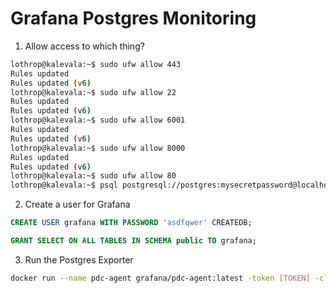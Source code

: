 Grafana Postgres Monitoring
===========================

1) Allow access to which thing?

```bash
lothrop@kalevala:~$ sudo ufw allow 443
Rules updated
Rules updated (v6)
lothrop@kalevala:~$ sudo ufw allow 22
Rules updated
Rules updated (v6)
lothrop@kalevala:~$ sudo ufw allow 6001
Rules updated
Rules updated (v6)
lothrop@kalevala:~$ sudo ufw allow 8000
Rules updated
Rules updated (v6)
lothrop@kalevala:~$ sudo ufw allow 80
lothrop@kalevala:~$ psql postgresql://postgres:mysecretpassword@localhost:5432/postgres
```

2) Create a user for Grafana

```SQL
CREATE USER grafana WITH PASSWORD 'asdfqwer' CREATEDB;

GRANT SELECT ON ALL TABLES IN SCHEMA public TO grafana;
```

3) Run the Postgres Exporter

```bash
docker run --name pdc-agent grafana/pdc-agent:latest -token [TOKEN] -cluster prod-us-east-0 -gcloud-hosted-grafana-id 691720
```